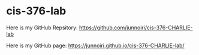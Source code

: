 # cis-376-lab
Here is my GitHub Repsitory: https://github.com/junnoiri/cis-376-CHARLIE-lab

Here is my GitHub page: https://junnoiri.github.io/cis-376-CHARLIE-lab/
